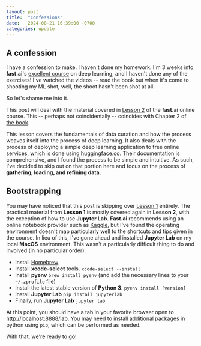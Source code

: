 ```yaml
---
layout: post
title:  "Confessions"
date:   2024-08-21 16:39:00 -0700
categories: update
---
```


## A confession

I have a confession to make. I haven't done my homework. I'm 3 weeks into **fast.ai**'s [excellent course](https://course.fast.ai) on deep learning, and I haven't done any of the exercises! I've watched the videos -- read the book but when it's come to shooting my ML shot, well, the shoot hasn't been shot at all.  

So let's shame me into it.  

This post will deal with the material covered in [Lesson 2](https://course.fast.ai/Lessons/lesson2.html) of the **fast.ai** online course. This -- perhaps not coincidentally -- coincides with Chapter 2 of [the book](https://a.co/d/0vP8mU3).  

This lesson covers the fundamentals of data curation and how the process weaves itself into the process of deep learning. It also deals with the process of deploying a simple deep learning application to free online services, which is done using [huggingface.co](https://huggingface.co). Their documentation is comprehensive, and I found the process to be simple and intuitive. As such, I've decided to skip out on that portion here and focus on the process of **gathering, loading, and refining data.**

## Bootstrapping

You may have noticed that this post is skipping over [Lesson 1](https://course.fast.ai/Lessons/lesson1.html) entirely. The practical material from **Lesson 1** is mostly covered again in **Lesson 2**, with the exception of how to use **Jupyter Lab**. **Fast.ai** recommends using an online notebook provider such as [Kaggle](https://www.kaggle.com/), but I've found the operating environment doesn't map particularly well to the shortcuts and tips given in the course. In lieu of this, I've gone ahead and installed **Jupyter Lab** on my local **MacOS** environment. This wasn't a particularly difficult thing to do and involved (in no particular order):

* Install [Homebrew](https://brew.sh)
* Install **xcode-select** tools. `xcode-select --install`
* Install **pyenv** `brew install pyenv` (and add the necessary lines to your `~/.zprofile` file)
* Install the latest stable version of **Python 3**. `pyenv install [version]`
* Install **Jupyter Lab** `pip install jupyterlab`
* Finally, run **Jupyter Lab** `jupyter lab`

At this point, you should have a tab in your favorite browser open to [http://localhost:8888/lab](http://localhost:8888/lab). You may need to install additional packages in python using `pip`, which can be performed as needed.

With that, we're ready to go!
